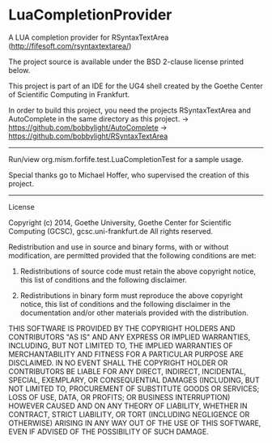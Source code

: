 LuaCompletionProvider
=====================

A LUA completion provider for RSyntaxTextArea (http://fifesoft.com/rsyntaxtextarea/)

The project source is available under the BSD 2-clause license printed below.

This project is part of an IDE for the UG4 shell created by the Goethe Center of Scientific Computing in Frankfurt.

In order to build this project, you need the projects RSyntaxTextArea and AutoComplete in the same directory as this project.
-> https://github.com/bobbylight/AutoComplete
-> https://github.com/bobbylight/RSyntaxTextArea

----------------------

Run/view org.mism.forfife.test.LuaCompletionTest for a sample usage.

Special thanks go to Michael Hoffer, who supervised the creation of this project.

----------------------

License

Copyright (c) 2014, Goethe University, Goethe Center for Scientific Computing (GCSC), gcsc.uni-frankfurt.de
All rights reserved.

Redistribution and use in source and binary forms, with or without modification, are permitted provided that the following conditions are met:

1. Redistributions of source code must retain the above copyright notice, this list of conditions and the following disclaimer.

2. Redistributions in binary form must reproduce the above copyright notice, this list of conditions and the following disclaimer in the documentation and/or other materials provided with the distribution.

THIS SOFTWARE IS PROVIDED BY THE COPYRIGHT HOLDERS AND CONTRIBUTORS "AS IS" AND ANY EXPRESS OR IMPLIED WARRANTIES, INCLUDING, BUT NOT LIMITED TO, THE IMPLIED WARRANTIES OF MERCHANTABILITY AND FITNESS FOR A PARTICULAR PURPOSE ARE DISCLAIMED. IN NO EVENT SHALL THE COPYRIGHT HOLDER OR CONTRIBUTORS BE LIABLE FOR ANY DIRECT, INDIRECT, INCIDENTAL, SPECIAL, EXEMPLARY, OR CONSEQUENTIAL DAMAGES (INCLUDING, BUT NOT LIMITED TO, PROCUREMENT OF SUBSTITUTE GOODS OR SERVICES; LOSS OF USE, DATA, OR PROFITS; OR BUSINESS INTERRUPTION) HOWEVER CAUSED AND ON ANY THEORY OF LIABILITY, WHETHER IN CONTRACT, STRICT LIABILITY, OR TORT (INCLUDING NEGLIGENCE OR OTHERWISE) ARISING IN ANY WAY OUT OF THE USE OF THIS SOFTWARE, EVEN IF ADVISED OF THE POSSIBILITY OF SUCH DAMAGE.
